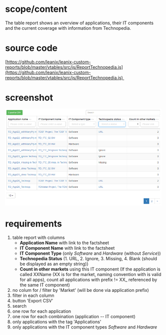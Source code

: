 # scope/content

The table report shows an overview of applications, their IT components and the current coverage with information from Technopedia.

# source code

[https://github.com/leanix/leanix-custom-reports/blob/master/vtables/src/js/ReportTechnopedia.js](https://github.com/leanix/leanix-custom-reports/blob/master/vtables/src/js/ReportTechnopedia.js) 

# screenshot

![ReportTechnopedia.png](images/ReportTechnopedia.png)

# requirements

1.  table report with columns  
	* **Application Name** with link to the factsheet
	* **IT Component Name** with link to the factsheet
	* **IT Component Type** (only *Software* and *Hardware* (without *Service*))
	* **Technopedia Status** (1. URL, 2. Ignore, 3. Missing, 4. Blank (should be displayed as an empty string))
	* **Count in other markets** using this IT component (If the application is called XXName (XX is for the market, naming convention with is valid for all apps), count all applications with prefix != XX_ referenced by the same IT component)
1.  no colum for / filter by 'Market' (will be done via application prefix)
1.  filter in each column
1.  button 'Export CSV'
1.  search
1.  one row for each application
1.  one row for each combination (application -- IT component)
1.  only applications with the tag 'Applications'
1.  only applications with the IT component types *Software* and *Hardware*
